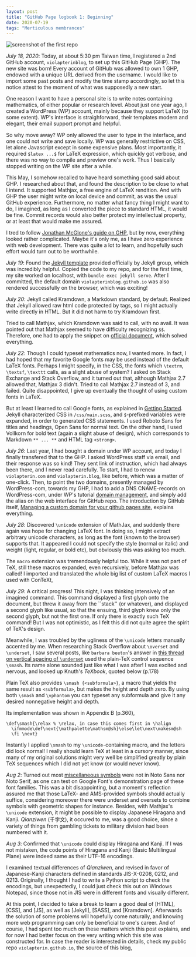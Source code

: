 ```yaml
---
layout: post
title: "GitHub Page logbook 1: Beginning"
date: 2020-07-19
tags: "Merticulous membrances"
---
```


![screenshot of the first repo](github.com/violapterinblog/external-raster-images/raw/master/membrances/götterdämmerung.png)


*July 18, 2020*:
Today, at about 5:30 pm Taiwan time, I registered a 2nd GitHub account, `violapterinblog`, to set up this GitHub Page (GHP).
The new site was born!
Every account of GitHub was allowed to own 1 GHP, endowed with a unique URL derived from the username.
I would like to import some past posts and modify the time stamp accordingly,
so let this notice attest to the moment of what was supposedly a new start.

One reason I want to have a personal site is to write notes containing mathematics, of either popular or research level.
About just one year ago, I created a WordPress (WP) account,
mainly because they support LaTeX (to some extent).
WP's interface is straighforward,
their templates modern and elegant,
their email support prompt and helpful.

So why move away?
WP only allowed the user to type in the interface,
and one could not write and save locally.
WP was generally restrictive on CSS,
let alone Javascript except in some expensive plans.
Most importantly, it required `$latex ...$` for LaTeX expression, which quickly got verbose,
and there was no way to compile and preview one's work.
Thus I basically stopped writing on the WP site after a while.

This May, I somehow recalled to have heard something good said about GHP.
I researched about that,
and found the description to be close to what I intend.
It supported Mathjax, a free engine of LaTeX rendition.
And with GHP the user might write on local device and commit,
as was the usual GitHub experience.
Furthermore, no matter what fancy thing I might want to do,
I imagined, as long as I converted the piece to standard HTML,
it would be fine.
Commit records would also better protect my intellectual property,
or at least that would make me assured.

I tred to follow
  [Jonathan McGlone's guide on GHP](http://jmcglone.com/guides/github-pages/),
  but by now, everything looked rather complicated.
Maybe it's only me,
as I have zero experience with web development.
There was quite a lot to learn,
and hopefully such effort would turn out to be worthwhile.

*July 19*:
Found the
  [Jekyll template](https://github.com/jekyll/example)
  provided officially by Jekyll group, which was incredibly helpful.
Copied the code to my repo,
and for the first time, my site worked on localhost, with `bundle exec jekyll serve`.
After I committed,
the default domain `violapterinblog.github.io` was also rendered successfully on the browser, which was exciting!

*July 20*:
Jekyll called Kramdown, a Markdown standard, by default.
Realized that Jekyll allowed raw html code protected by tags,
so I might actually write directly in HTML.
But it did not harm to try Kramdown first.

Tried to call Mathjax, which Kramdown was said to call, with no avail.
It was pointed out that Mathjax seemed to have difficulty recognizing `$$`.
Therefore, one had to apply the snippet on
  [official document](http://docs.mathjax.org/en/latest/upgrading/v2.html#changes-in-the-mathjax-api),
  which solved everything.

*July 22*:
Though I could typeset mathematics now,
I wanted more.
In fact, I had hoped that my favorite Google fonts may be used instead of the default LaTeX fonts.
Perhaps I might specify, in the CSS, the fonts which `\textrm`, `\textsf`, `\texttt` calls, as a slight abuse of system?
I asked on Stack Exchange and Stack Overflow,
and it turned out that, although Mathjax 2.7 allowed that, Mathjax 3 didn't.
Tried to call Mathjax 2.7 instead of 3,
and failed.
Quite disappointed, I give up eventually the thought of using custom fonts in LaTeX.

But at least I learned to call Google fonts, as explained in
  [Getting Started](https://developers.google.com/fonts/docs/getting_started).
Jekyll characterized CSS in `/css/main.scss`,
and `$`-prefixed variables were expanded, in order to generated CSS statements.
I used Roboto Sans for titles and headings, Open Sans for normal text.
On the other hand, I used Vollkorn for bold text (again a slight abuse of design), which corresponds to Markdown `** ... **` and HTML tag `<strong>`.

*July 26*:
Last year, I had bought a domain under WP account,
and today I finally transfered that to the GHP.
I asked WordPress staff via email,
and their response was so kind!
They sent link of instruction, which had always been there,
and I never read carefully.
To start, I had to renew `violapterin.com` and `violapterin.blog`, like before, which was a matter of one-click.
Then, to point the two domains, presently managed by WordPress-com, towards my GHP, I had to add a DNS CNAME-records  on WordPress-com, under WP's tutorial
  [domain management](https://wordpress.com/domains/manage),
and simply add the alias on the web interface for GitHub repo.
The introduction by GitHub itself,
  [Managing a custom domain for your github pages site](https://docs.github.com/en/github/working-with-github-pages/managing-a-custom-domain-for-your-github-pages-site),
  explains everything.

*July 28*:
Discovered `\unicode` extension of MathJax,
and suddenly there again was hope for changing LaTeX font.
In doing so, I might extract arbitrary unicode characters,
as long as the font (known to the browser) supports that.
It appeared I could not specify the style (normal or italic) and weight (light, regular, or bold etc),
but obviously this was asking too much.

The `macro` extension was tremendously helpful too.
While it was not part of TeX,
still these macros expanded, even recursively, before Mathjax was called!
I imported and translated the whole big list of custom LaTeX macros I used with ConTeXt,

*July 29*:
A critical progress!
This night, I was thinking intensively of an imagined command.
This command displayed a first glyph onto the document,
but threw it away from the ``stack'' (or whatever),
and displayed a second glyph like usual,
so that the ensuing, third glyph knew only the second glyph, but not the first one.
If only there is exactly such TeX command!
But I was not optimistic,
as I felt this did not quite agree the spirit of TeX's design.

Meanwhile, I was troubled by the ugliness of the `\unicode` letters manually accented by me.
When researching Stack Overflow about `\overset` and `\underset`, I saw several posts, like `barbara beeton`'s answer in
  [this thread on vertical spacing of `\underset`](https://tex.stackexchange.com/questions/302830/vertical-spacing-of-underset-and-other-tweaks)
  used the plain-TeX control sequence `\smash`.
Its name alone sounded just like what I was after!
I was excited and nervous, and looked up Knuth's *TeXbook*, quoted below (p.178)

  Plain TeX also provides `\smash {<subformula>}`, a macro that yields the same result as `<subformula>`, but makes the height and depth zero.
  By using both `\smash` and `\vphantom` you can typeset any subformula and give it any desired nonnegative height and depth.

Its implementation was shown in Appendix B (p.360),

    \def\smash{\relax % \relax, in case this comes first in \halign
      \ifmmode\def\next{\mathpalette\mathsm@sh}\else\let\next\makesm@sh
      \fi \next}

Instantly I applied `\smash` to my `\unicode`-containing macro, and the letters did look normal!
I really should learn TeX at least in a cursory manner,
since many of my original solutions might very well be simplified greatly by plain TeX sequences which I did not yet know (or would never know).


*Aug 2*:
Turned out most
  [miscellaneous symbols](https://en.wikipedia.org/wiki/Miscellaneous_Symbols)
  were not in Noto Sans nor Noto Serif,
as one can test on Google Font's demonstration page of these font families.
This was a bit disappointing,
but a moment's reflection assured me that those LaTeX- and AMS-provided symbols should actually suffice, considering moreover there were underset and oversets to combine symbols with geometric shapes for instance.
Besides, with Mathjax's `\unicode` extension, it might be possible to display Japanese Hiragana and Kanji.
*Qianziwen* (千字文), it occured to me, was a good choice, since a variety of things from gambling tickets to military division had been numbered with it.

*Aug 3*:
Confirmed that `\unicode` could display Hiragana and Kanji.
If I was not mistaken, the code points of Hiragana and Kanji (Basic Multilingual Plane) were indeed same as their UTF-16 encodings.

I examined textual differences of *Qianziwen*, and revised in favor of Japanese-Kanji characters defined in standards JIS-X-0208, 0212, and 0213.
Originally, I thought I had to write a Python script to check the encodings,
but unexpectedly, I could just check this out on Windows Notepad,
since those not in JIS were in different fonts and visually different.

At this point, I decided to take a break to learn a good deal of 
[HTML], 
[CSS], and 
[JS], 
as well as
[Jekyll],
[SASS], and 
[Kramdown].
Afterwards the solution of some problems will hopefully come naturally,
and knowing more web programming can only be beneficial to one's career.
And of course, I had spent too much on these matters which this post explains,
and for now I had better focus on the very writing which this site was constructed for.
In case the reader is interested in details,
check my public repo `violapterin.github.io`, the source of this blog, 